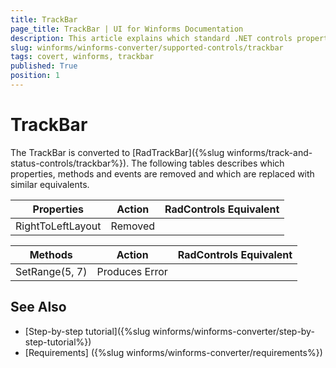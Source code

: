 ```yaml
---
title: TrackBar
page_title: TrackBar | UI for Winforms Documentation
description: This article explains which standard .NET controls properties are removed and which are replaced with similar equivalents. 
slug: winforms/winforms-converter/supported-controls/trackbar
tags: covert, winforms, trackbar
published: True
position: 1
---
```


# TrackBar

The TrackBar is converted to [RadTrackBar]({%slug winforms/track-and-status-controls/trackbar%}). The following tables describes which properties, methods and events are removed and which are replaced with similar equivalents.

|Properties|Action|RadControls Equivalent|
|---|---|---|
|RightToLeftLayout|Removed|   |

|Methods|Action|RadControls Equivalent|
|---|---|---|
|SetRange(5, 7)|Produces Error||

## See Also

* [Step-by-step tutorial]({%slug winforms/winforms-converter/step-by-step-tutorial%})
* [Requirements] ({%slug winforms/winforms-converter/requirements%})